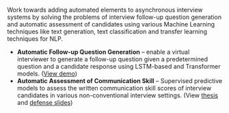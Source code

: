 
Work towards adding automated elements to asynchronous interview systems by solving the problems of interview follow-up question generation and automatic assessment of candidates using various Machine Learning techniques like text generation, text classification and transfer learning techniques for NLP.

*   **Automatic Follow-up Question Generation** – enable a virtual interviewer to generate a follow-up question given a predetermined question and a candidate response using LSTM-based and Transformer models. ([View demo](https://www.youtube.com/watch?v=gdPxdi82nV0))
*   **Automatic Assessment of Communication Skill** – Supervised predictive models to assess the written communication skill scores of interview candidates in various non-conventional interview settings. (View [thesis](https://ms-by-research-thesis.s3.amazonaws.com/thesis.pdf) and [defense slides](https://ms-by-research-thesis.s3.amazonaws.com/ThesisDefence_release.pdf))